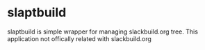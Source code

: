 # slaptbuild
slaptbuild is simple wrapper for managing slackbuild.org tree. This application not offically related with slackbuild.org
